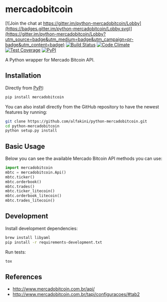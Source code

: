 # mercadobitcoin

[![Join the chat at https://gitter.im/python-mercadobitcoin/Lobby](https://badges.gitter.im/python-mercadobitcoin/Lobby.svg)](https://gitter.im/python-mercadobitcoin/Lobby?utm_source=badge&utm_medium=badge&utm_campaign=pr-badge&utm_content=badge)
[![Build Status](https://travis-ci.org/alfakini/python-mercadobitcoin.svg?branch=master)](https://travis-ci.org/alfakini/python-mercadobitcoin)
[![Code Climate](https://codeclimate.com/github/alfakini/python-mercadobitcoin/badges/gpa.svg)](https://codeclimate.com/github/alfakini/python-mercadobitcoin)
[![Test Coverage](https://codeclimate.com/github/alfakini/python-mercadobitcoin/badges/coverage.svg)](https://codeclimate.com/github/alfakini/python-mercadobitcoin/coverage)
[![PyPI](https://img.shields.io/pypi/v/mercadobitcoin.svg)](https://pypi.python.org/pypi/mercadobitcoin)

A Python wrapper for Mercado Bitcoin API.

## Installation

Directly from [PyPI](https://pypi.python.org/pypi/mercadobitcoin):

```bash
pip install mercadobitcoin
```

You can also install directly from the GitHub repository to have the newest features by running:

```bash
git clone https://github.com/alfakini/python-mercadobitcoin.git
cd python-mercadobitcoin
python setup.py install
```

## Basic Usage

Below you can see the available Mercado Bitcoin API methods you can use:

```python
import mercadobitcoin
mbtc = mercadobitcoin.Api()
mbtc.ticker()
mbtc.orderbook()
mbtc.trades()
mbtc.ticker_litecoin()
mbtc.orderbook_litecoin()
mbtc.trades_litecoin()
```

## Development

Install development dependencies:

```bash
brew install libyaml
pip install -r requirements-development.txt
```

Run tests:

```bash
tox
```

## References

* http://www.mercadobitcoin.com.br/api/
* http://www.mercadobitcoin.com.br/tapi/configuracoes/#tab2
